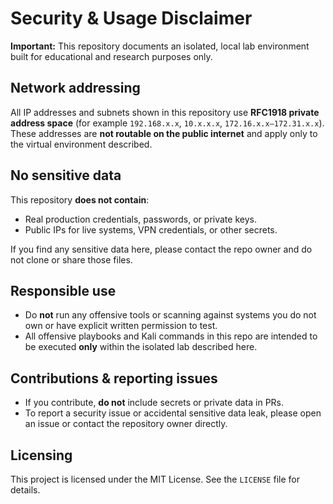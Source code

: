 # Security & Usage Disclaimer

**Important:** This repository documents an isolated, local lab environment built for educational and research purposes only.

## Network addressing
All IP addresses and subnets shown in this repository use **RFC1918 private address space** (for example `192.168.x.x`, `10.x.x.x`, `172.16.x.x–172.31.x.x`). These addresses are **not routable on the public internet** and apply only to the virtual environment described.

## No sensitive data
This repository **does not contain**:
- Real production credentials, passwords, or private keys.
- Public IPs for live systems, VPN credentials, or other secrets.

If you find any sensitive data here, please contact the repo owner and do not clone or share those files.

## Responsible use
- Do **not** run any offensive tools or scanning against systems you do not own or have explicit written permission to test.
- All offensive playbooks and Kali commands in this repo are intended to be executed **only** within the isolated lab described here.

## Contributions & reporting issues
- If you contribute, **do not** include secrets or private data in PRs.
- To report a security issue or accidental sensitive data leak, please open an issue or contact the repository owner directly.

## Licensing
This project is licensed under the MIT License. See the `LICENSE` file for details.
